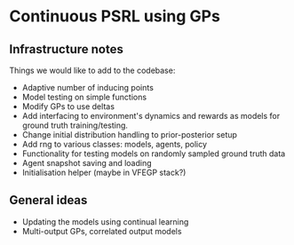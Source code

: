 # Continuous PSRL using GPs

## Infrastructure notes

Things we would like to add to the codebase:
* Adaptive number of inducing points
* Model testing on simple functions
* Modify GPs to use deltas
* Add interfacing to environment's dynamics and rewards as models for ground truth training/testing.
* Change initial distribution handling to prior-posterior setup
* Add rng to various classes: models, agents, policy
* Functionality for testing models on randomly sampled ground truth data
* Agent snapshot saving and loading
* Initialisation helper (maybe in VFEGP stack?)


## General ideas

* Updating the models using continual learning
* Multi-output GPs, correlated output models
